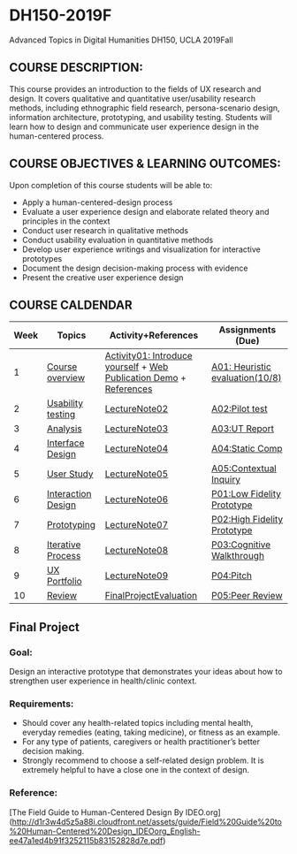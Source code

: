# DH150-2019F
Advanced Topics in Digital Humanities DH150, UCLA 2019Fall

## COURSE DESCRIPTION:
This course provides an introduction to the fields of UX research and design. It covers qualitative and quantitative user/usability research methods, including ethnographic field research, persona-scenario design, information architecture, prototyping, and usability testing. Students will learn how to design and communicate user experience design in the human-centered process.

## COURSE OBJECTIVES & LEARNING OUTCOMES:
Upon completion of this course students will be able to:
- Apply a human-centered-design process 
- Evaluate a user experience design and elaborate related theory and principles in the context
- Conduct user research in qualitative methods
- Conduct usability evaluation in quantitative methods
- Develop user experience writings and visualization for interactive prototypes
- Document the design decision-making process with evidence
- Present the creative user experience design

## COURSE CALDENDAR

Week    |       Topics      |   Activity+References      |   Assignments (Due)
--------|-------------------|--------------------------|------------------------
1       | [Course overview](https://drive.google.com/open?id=1JPVj-MKGr7sYPIGGus9VdIoM7IxXPeY3) | [Activity01: Introduce yourself](https://forms.gle/97rDHQ8kqK1aygEo8) + [Web Publication Demo](https://drive.google.com/open?id=1I9Mzk3bpuHo421-9xnaALzuQyDW5tDcD) + [References]()| [A01: Heuristic evaluation(10/8)](https://drive.google.com/open?id=1oxr_PpL0Jm50jVEzOwG3e6Afw20weUb3)
2       | [Usability testing](https://)  | [LectureNote02]() | [A02:Pilot test](https://)
3       | [Analysis](https://)  | [LectureNote03]() | [A03:UT Report]()
4       | [Interface Design]()  | [LectureNote04]() | [A04:Static Comp]()
5       | [User Study]() | [LectureNote05]() | [A05:Contextual Inquiry]() 
6       | [Interaction Design]() | [LectureNote06]() | [P01:Low Fidelity Prototype]()
7       | [Prototyping]() | [LectureNote07]() | [P02:High Fidelity Prototype]()
8       | [Iterative Process]() | [LectureNote08]() | [P03:Cognitive Walkthrough]()
9       | [UX Portfolio]() | [LectureNote09]() | [P04:Pitch]()
10      | [Review]() | [FinalProjectEvaluation]() | [P05:Peer Review]()


## Final Project
### Goal:
Design an interactive prototype that demonstrates your ideas about how to strengthen user experience in health/clinic context. 

### Requirements:
- Should cover any health-related topics including mental health, everyday remedies (eating, taking medicine), or fitness as an example. 
- For any type of patients, caregivers or health practitioner’s better decision making. 
- Strongly recommend to choose a self-related design problem. It is extremely helpful to have a close one in the context of design.

### Reference:
[The Field Guide to Human-Centered Design By IDEO.org] (http://d1r3w4d5z5a88i.cloudfront.net/assets/guide/Field%20Guide%20to%20Human-Centered%20Design_IDEOorg_English-ee47a1ed4b91f3252115b83152828d7e.pdf)



